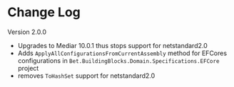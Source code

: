 Change Log
===============================================================================

Version 2.0.0

* Upgrades to Mediar 10.0.1 thus stops support for netstandard2.0
* Adds `ApplyAllConfigurationsFromCurrentAssembly` method for EFCores configurations in `Bet.BuildingBlocks.Domain.Specifications.EFCore` project
* removes `ToHashSet` support for netstandard2.0